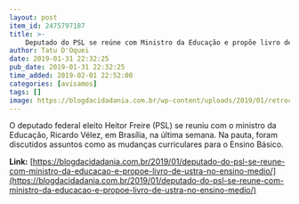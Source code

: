```yaml
---
layout: post
item_id: 2475797187
title: >-
    Deputado do PSL se reúne com Ministro da Educação e propõe livro de Ustra no Ensino Médio
author: Tatu D'Oquei
date: 2019-01-31 22:32:25
pub_date: 2019-01-31 22:32:25
time_added: 2019-02-01 22:52:00
categories: [avisamos]
tags: []
image: https://blogdacidadania.com.br/wp-content/uploads/2019/01/retrocesso.png
---
```


O deputado federal eleito Heitor Freire (PSL) se reuniu com o ministro da Educação, Ricardo Vélez, em Brasília, na última semana. Na pauta, foram discutidos assuntos como as mudanças curriculares para o Ensino Básico.

**Link:** [https://blogdacidadania.com.br/2019/01/deputado-do-psl-se-reune-com-ministro-da-educacao-e-propoe-livro-de-ustra-no-ensino-medio/](https://blogdacidadania.com.br/2019/01/deputado-do-psl-se-reune-com-ministro-da-educacao-e-propoe-livro-de-ustra-no-ensino-medio/)

